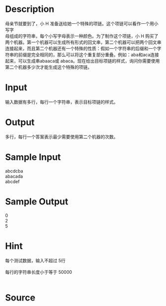 
# Description

<div class="content"><div>母亲节就要到了，小 H 准备送给她一个特殊的项链。这个项链可以看作一个用小写字</div>
<div>母组成的字符串，每个小写字母表示一种颜色。为了制作这个项链，小 H 购买了两个机器。第一个机器可以生成所有形式的回文串，第二个机器可以把两个回文串连接起来，而且第二个机器还有一个特殊的性质：假如一个字符串的后缀和一个字符串的前缀是完全相同的，那么可以将这个重复部分重叠。例如：aba和aca连接起来，可以生成串abaaca或 abaca。现在给出目标项链的样式，询问你需要使用第二个机器多少次才能生成这个特殊的项链。 </div>
<div></div>
<p></p></div>

# Input

<div class="content"><div>输入数据有多行，每行一个字符串，表示目标项链的样式。 </div>
<div></div>
<p></p></div>

# Output

<div class="content"><div>多行，每行一个答案表示最少需要使用第二个机器的次数。 </div>
<div></div>
<p></p></div>

# Sample Input

<div class="content"><span class="sampledata">abcdcba <br/>
abacada <br/>
abcdef </span></div>

# Sample Output

<div class="content"><span class="sampledata">0<br/>
2<br/>
5</span></div>

# Hint

<div class="content"><p></p><div>每个测试数据，输入不超过 5行 </div><br/>
<div>每行的字符串长度小于等于 50000 </div><br/>
<p></p><p></p></div>

# Source

<div class="content"><p><a href="problemset.php?search="></a></p></div>

